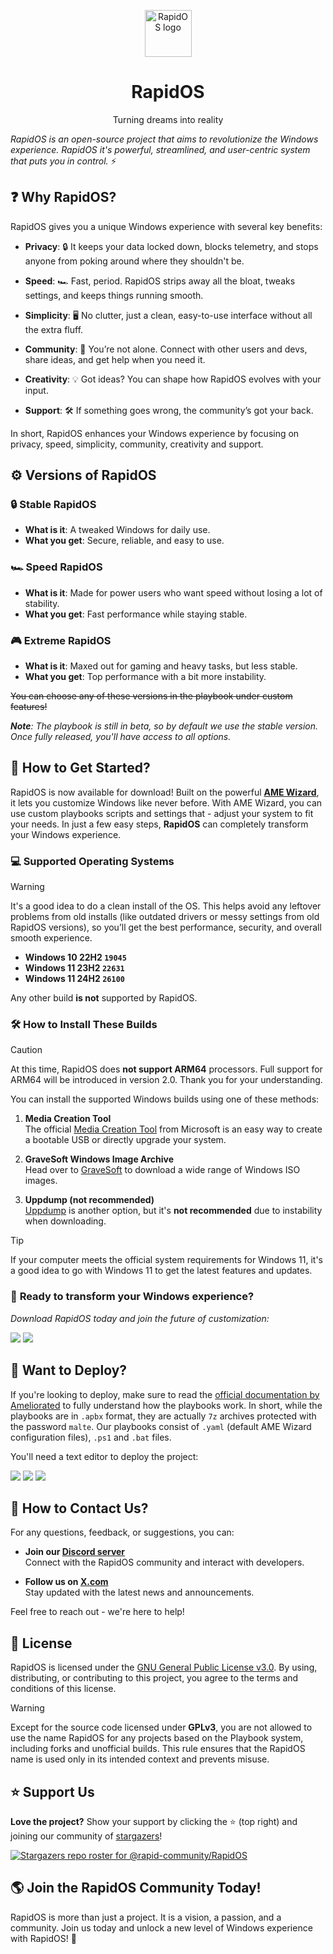 <p align="center"><a href="https://github.com/rapid-community/RapidOS"><img src="https://i.imgur.com/M2N83g1.png" alt="RapidOS logo" width="75"/></a></p>
<h1 align="center">RapidOS</h1>
<p align="center">Turning dreams into reality</p>

*RapidOS is an open-source project that aims to revolutionize the Windows experience. RapidOS it's powerful, streamlined, and user-centric system that puts you in control.* :zap:

## <a name="why rapidos">:question: Why RapidOS?</a>

RapidOS gives you a unique Windows experience with several key benefits:

- **Privacy**: 🔒 It keeps your data locked down, blocks telemetry, and stops anyone from poking around where they shouldn't be.

- **Speed**: 🏎️ Fast, period. RapidOS strips away all the bloat, tweaks settings, and keeps things running smooth.

- **Simplicity**: 🖥️ No clutter, just a clean, easy-to-use interface without all the extra fluff.

- **Community**: 🤝 You’re not alone. Connect with other users and devs, share ideas, and get help when you need it.

- **Creativity**: 💡 Got ideas? You can shape how RapidOS evolves with your input.

- **Support**: 🛠️ If something goes wrong, the community’s got your back.

In short, RapidOS enhances your Windows experience by focusing on privacy, speed, simplicity, community, creativity and support.

## <a name="versions of rapidos">:gear: Versions of RapidOS</a>

### 🔒 Stable RapidOS
- **What is it**: A tweaked Windows for daily use.
- **What you get**: Secure, reliable, and easy to use.

### 🏎️ Speed RapidOS
- **What is it**: Made for power users who want speed without losing a lot of stability.
- **What you get**: Fast performance while staying stable.

### 🎮 Extreme RapidOS
- **What is it**: Maxed out for gaming and heavy tasks, but less stable.
- **What you get**: Top performance with a bit more instability.

~~You can choose any of these versions in the playbook under custom features!~~

***Note**: The playbook is still in beta, so by default we use the stable version. Once fully released, you'll have access to all options.*

## <a name="how to get started">🔨 How to Get Started?</a>

RapidOS is now available for download! Built on the powerful **[AME Wizard](https://ameliorated.io/)**, it lets you customize Windows like never before.
With AME Wizard, you can use custom playbooks scripts and settings that - adjust your system to fit your needs. In just a few easy steps, **RapidOS** can completely transform your Windows experience.

### 💻 Supported Operating Systems

>[!Warning]
>
>It's a good idea to do a clean install of the OS. This helps avoid any leftover problems from old installs (like outdated drivers or messy settings from old RapidOS versions), so you’ll get the best performance, security, and overall smooth experience.

- **Windows 10 22H2 `19045`**
- **Windows 11 23H2 `22631`**
- **Windows 11 24H2 `26100`**

Any other build **is not** supported by RapidOS.

### 🛠️ How to Install These Builds

>[!Caution]
>
>At this time, RapidOS does **not support ARM64** processors. Full support for ARM64 will be introduced in version 2.0. Thank you for your understanding.

You can install the supported Windows builds using one of these methods:

1. **Media Creation Tool**  
   The official [Media Creation Tool](https://www.microsoft.com/software-download) from Microsoft is an easy way to create a bootable USB or directly upgrade your system.

2. **GraveSoft Windows Image Archive**  
   Head over to [GraveSoft](https://msdl.gravesoft.dev/) to download a wide range of Windows ISO images.

3. **Uppdump (not recommended)**  
   [Uppdump](https://uupdump.net/) is another option, but it's **not recommended** due to instability when downloading.

>[!Tip]
>
>If your computer meets the official system requirements for Windows 11, it's a good idea to go with Windows 11 to get the latest features and updates.

### 🌟 **Ready to transform your Windows experience?**  
_Download RapidOS today and join the future of customization:_

<a href="https://rapid-community.ru"><img src="https://img.shields.io/badge/🌐-Official%20Website-blue"></a>
<a href="https://github.com/rapid-community/RapidOS/releases"><img src="https://img.shields.io/badge/📂-GitHub%20Source-brightgreen"></a>

## <a name="want to deploy">🔨 Want to Deploy?</a>

If you're looking to deploy, make sure to read the [official documentation by Ameliorated](https://docs.ameliorated.io/) to fully understand how the playbooks work. In short, while the playbooks are in `.apbx` format, they are actually `7z` archives protected with the password `malte`. Our playbooks consist of `.yaml` (default AME Wizard configuration files), `.ps1` and `.bat` files.

You'll need a text editor to deploy the project:

<a href="https://www.sublimetext.com"><img src="https://img.shields.io/badge/sublime_text-%23575757.svg?style=for-the-badge&logo=sublime-text&logoColor=important"></a>
<a href="https://notepad-plus-plus.org"><img src="https://img.shields.io/badge/Notepad++-90E59A.svg?style=for-the-badge&logo=notepad%2b%2b&logoColor=black"></a>
<a href="https://code.visualstudio.com"><img src="https://img.shields.io/badge/Visual%20Studio%20Code-0078d7.svg?style=for-the-badge&logo=visual-studio-code&logoColor=white"></a>

## <a name="how to contact us">📧 How to Contact Us?</a>

For any questions, feedback, or suggestions, you can:

- **Join our [Discord server](https://dsc.gg/rapid-community)**  
  Connect with the RapidOS community and interact with developers.

- **Follow us on [X.com](https://x.com/community_rapid)**  
  Stay updated with the latest news and announcements.

Feel free to reach out - we're here to help!

## <a name="license">:page_facing_up: License</a>

RapidOS is licensed under the [GNU General Public License v3.0](https://github.com/rapid-community/RapidOS/blob/main/LICENSE). By using, distributing, or contributing to this project, you agree to the terms and conditions of this license.

>[!Warning]
>
>Except for the source code licensed under **GPLv3**, you are not allowed to use the name RapidOS for any projects based on the Playbook system, including forks and unofficial builds. This rule ensures that the RapidOS name is used only in its intended context and prevents misuse.

## <a name="support us">:star: Support Us</a>

**Love the project?** Show your support by clicking the :star: (top right) and joining our community of [stargazers](https://github.com/rapid-community/RapidOS/stargazers)!

[![Stargazers repo roster for @rapid-community/RapidOS](https://reporoster.com/stars/dark/rapid-community/RapidOS)](https://github.com/rapid-community/RapidOS/stargazers)

## :earth_americas: Join the RapidOS Community Today!

RapidOS is more than just a project. It is a vision, a passion, and a community.
Join us today and unlock a new level of Windows experience with RapidOS! :star2:

